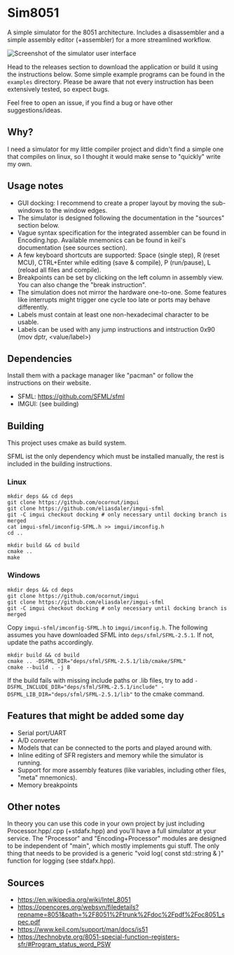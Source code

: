 # Sim8051
A simple simulator for the 8051 architecture. Includes a disassembler and a simple assembly editor (+assembler) for a more streamlined workflow.

![Screenshot of the simulator user interface](https://github.com/erikgoe/Sim8051/blob/main/doc/screenshot.png "User interface")

Head to the releases section to download the application or build it using the instructions below. Some simple example programs can be found in the `examples` directory. Please be aware that not every instruction has been extensively tested, so expect bugs.

Feel free to open an issue, if you find a bug or have other suggestions/ideas.

## Why?
I need a simulator for my little compiler project and didn't find a simple one that compiles on linux, so I thought it would make sense to "quickly" write my own.

## Usage notes
* GUI docking: I recommend to create a proper layout by moving the sub-windows to the window edges.
* The simulator is designed following the documentation in the "sources" section below.
* Vague syntax specification for the integrated assembler can be found in Encoding.hpp. Available mnemonics can be found in keil's documentation (see sources section).
* A few keyboard shortcuts are supported: Space (single step), R (reset MCU), CTRL+Enter while editing (save & compile), P (run/pause), L (reload all files and compile).
* Breakpoints can be set by clicking on the left column in assembly view. You can also change the "break instruction".
* The simulation does not mirror the hardware one-to-one. Some features like interrupts might trigger one cycle too late or ports may behave differently.
* Labels must contain at least one non-hexadecimal character to be usable.
* Labels can be used with any jump instructions and intstruction 0x90 (mov dptr, <value/label>)

## Dependencies
Install them with a package manager like "pacman" or follow the instructions on their website.

* SFML: https://github.com/SFML/sfml
* IMGUI: (see building)

## Building
This project uses cmake as build system.

SFML ist the only dependency which must be installed manually, the rest is included in the building instructions.

### Linux
    mkdir deps && cd deps
    git clone https://github.com/ocornut/imgui
    git clone https://github.com/eliasdaler/imgui-sfml
    git -C imgui checkout docking # only necessary until docking branch is merged
    cat imgui-sfml/imconfig-SFML.h >> imgui/imconfig.h
    cd ..
    
    mkdir build && cd build
    cmake ..
    make

### Windows
    mkdir deps && cd deps
    git clone https://github.com/ocornut/imgui
    git clone https://github.com/eliasdaler/imgui-sfml
    git -C imgui checkout docking # only necessary until docking branch is merged

Copy `imgui-sfml/imconfig-SFML.h` to `imgui/imconfig.h`.
The following assumes you have downloaded SFML into `deps/sfml/SFML-2.5.1`. If not, update the paths accordingly.

    mkdir build && cd build
    cmake .. -DSFML_DIR="deps/sfml/SFML-2.5.1/lib/cmake/SFML"
    cmake --build . -j 8

If the build fails with missing include paths or .lib files, try to add `-DSFML_INCLUDE_DIR="deps/sfml/SFML-2.5.1/include" -DSFML_LIB_DIR="deps/sfml/SFML-2.5.1/lib"` to the cmake command.

## Features that might be added some day
* Serial port/UART
* A/D converter
* Models that can be connected to the ports and played around with.
* Inline editing of SFR registers and memory while the simulator is running.
* Support for more assembly features (like variables, including other files, "meta" mnemonics).
* Memory breakpoints

## Other notes
In theory you can use this code in your own project by just including Processor.hpp/.cpp (+stdafx.hpp) and you'll have a full simulator at your service.
The "Processor" and "Encoding+Processor" modules are designed to be independent of "main", which mostly implements gui stuff. The only thing that needs to be provided is a generic "void log( const std::string & )" function for logging (see stdafx.hpp).

## Sources
* https://en.wikipedia.org/wiki/Intel_8051
* https://opencores.org/websvn/filedetails?repname=8051&path=%2F8051%2Ftrunk%2Fdoc%2Fpdf%2Foc8051_spec.pdf
* https://www.keil.com/support/man/docs/is51
* https://technobyte.org/8051-special-function-registers-sfr/#Program_status_word_PSW
